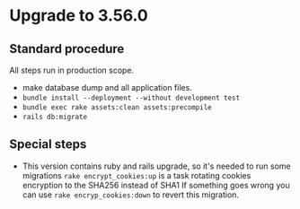 # Upgrade to 3.56.0

## Standard procedure

All steps run in production scope.

- make database dump and all application files.
- `bundle install --deployment --without development test`
- `bundle exec rake assets:clean assets:precompile`
- `rails db:migrate`

## Special steps

- This version contains ruby and rails upgrade, so it's needed to run some migrations
  `rake encrypt_cookies:up` is a task rotating cookies
  encryption to the SHA256 instead of SHA1
  If something goes wrong you can use `rake encryp_cookies:down`
  to revert this migration.
